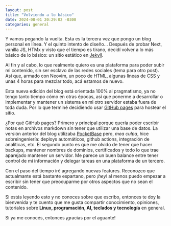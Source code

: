 ```yaml
---
layout: post
title: "Volviendo a lo básico"
date: 2024-08-01 20:29:02 -0300
categories: general
---
```


Y vamos pegando la vuelta. Esta es la tercera vez que pongo un blog
personal en línea. Y el quinto intento de diseño... Después de probar Next,
vanilla JS, HTMx y visto que el tiempo es tirano, decidí volver a lo más
básico de lo básico: un sitio estático en [Jekyll][jekyllrb].

Al fin y al cabo, lo que realmente quiero es una plataforma para poder subir mi
contenido, sin ser esclavo de las redes sociales (tema para otro post).
Así que, armado con Neovim, un poco de HTML, algunas líneas de CSS y unas 4
horas para mezclar todo, acá estamos de nuevo.

Esta nueva edición del blog está orientada 100% al pragmatismo, ya no tengo
tanto tiempo cómo en otras épocas, así que ponerme a desarrollar o implementar
y mantener un sistema en mi otro servidor estaba fuera de toda duda. Por lo que
terminé decidiendo usar [GitHub pages][ghpages] para hostear el sitio.

¿Por qué GitHub pages? Primero y principal porque quería poder escribir notas en
archivos markdown sin tener que utilizar una base de datos. La versión anterior
del blog utilizaba [PocketBase][pocketbase] pero, _mea culpa_, hice sobreingeniería:
deploys automáticos, github actions, integración de analíticas, etc. El segundo
punto es que me olvido de tener que hacer backups, mantener nombres de dominios,
certificados y todo lo que trae aparejado mantener un servidor. Me parece un
buen balance entre tener control de mi información y delegar tareas en una
plataforma de un tercero.

Con el paso del tiempo iré agregando nuevas features. Reconozco que actualmante
está bastante espartano, pero _¡hey!_ al menos puedo empezar a escribir sin tener
que preocuparme por otros aspectos que no sean el contenido.

Si estás leyendo esto y no conoces sobre que escribo, entonces te doy la
bienvenida y te cuento que me gusta compartir conocimiento, opiniones, tutoriales
sobre **Linux, programación, AI, teclados y tecnología** en general.

Si ya me conocés, entonces ¡gracias por el aguante!

[jekyllrb]: https://jekyllrb.com/
[ghpages]: https://pages.github.com
[pocketbase]: https://pocketbase.io/
